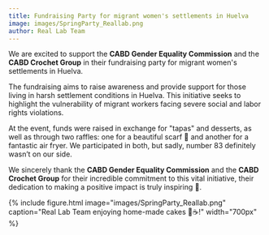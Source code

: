 ```yaml
---
title: Fundraising Party for migrant women's settlements in Huelva
image: images/SpringParty_Reallab.png
author: Real Lab Team
---
```


We are excited to support the **CABD Gender Equality Commission** and the **CABD Crochet Group** in their fundraising party for migrant women's settlements in Huelva.

The fundraising aims to raise awareness and provide support for those living in harsh settlement conditions in Huelva. This initiative seeks to highlight the vulnerability of migrant workers facing severe social and labor rights violations.

At the event, funds were raised in exchange for "tapas" and desserts, as well as through two raffles: one for a beautiful scarf 🧣 and another for a fantastic air fryer. We participated in both, but sadly, number 83 definitely wasn’t on our side.

We sincerely thank the **CABD Gender Equality Commission** and the **CABD Crochet Group** for their incredible commitment to this vital initiative, their dedication to making a positive impact is truly inspiring 💜.

{%
  include figure.html
  image="images/SpringParty_Reallab.png"
  caption="Real Lab Team enjoying home-made cakes 🍰☕!"
  width="700px"
%}
